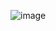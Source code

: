 ![image](https://user-images.githubusercontent.com/61885344/151668190-fcb8de50-81a6-40c7-a69e-d8c5d061005d.png)
